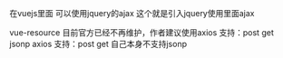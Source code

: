 在vuejs里面
可以使用jquery的ajax
这个就是引入jquery使用里面ajax

vue-resource
    目前官方已经不再维护，作者建议使用axios
    支持：post get jsonp
axios
    支持：post get 
    自己本身不支持jsonp
